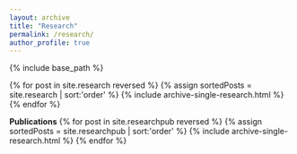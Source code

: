 ```yaml
---
layout: archive
title: "Research"
permalink: /research/
author_profile: true
---
```

{% include base_path %}

{% for post in site.research reversed %} {% assign sortedPosts = site.research | sort:'order' %}
{% include archive-single-research.html %} {% endfor %}

**Publications**
{% for post in site.researchpub reversed %} {% assign sortedPosts = site.researchpub | sort:'order' %}
{% include archive-single-research.html %} {% endfor %}
